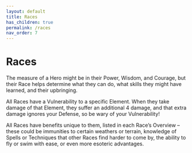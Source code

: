 ```yaml
---
layout: default
title: Races
has_children: true
permalink: /races
nav_order: 7
---
```


# Races

The measure of a Hero might be in their Power, Wisdom, and Courage, but their Race helps determine what they can do, what skills they might have learned, and their upbringing.

All Races have a Vulnerability to a specific Element. When they take damage of that Element, they suffer an additional 4 damage, and that extra damage ignores your Defense, so be wary of your Vulnerability!

All Races have benefits unique to them, listed in each Race’s Overview – these could be immunities to certain weathers or terrain, knowledge of Spells or Techniques that other Races find harder to come by, the ability to fly or swim with ease, or even more esoteric advantages.